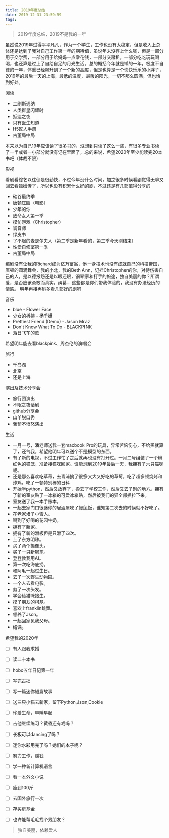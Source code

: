 ```yaml
---
title: 2019年度总结
date: 2019-12-31 23:59:59
tags:
---
```


> 2019年度总结，2019不是我的一年

虽然说2019年过得平平凡凡，作为一个学生，工作也没有太稳定，但是收入上总体还是达到了我对自己工作第一年的期待值，虽说年末没存上什么钱，但是一部分用于交学费，一部分用于给妈妈一点零花钱，一部分交房租，一部分吃吃玩玩喝喝，也还算是过上了自给自足的月光生活，总的概括今年就是懒的一年，极度不自律的一年，体重已经飙升到了一个新的高度，但是也算是一个快快乐乐的小胖子，2019年的最后一天的上海，最低的温度，最暖的阳光，一切不那么圆满，但也恰到好处。

阅读

- 二刷斯通纳
- 人类群星闪耀时
- 抵达之夜
- 只有医生知道
- H5匠人手册
- 古董局中局

本来以为自己19年应该读了很多书的，没想到只读了这么一些，有很多专业书读了一半或者一小部分就没有记在里面了，总的来说，希望2020年至少能读完20本书吧（体裁不限）

影视

看剧看综艺以往倒是很勤快，不过今年没什么时间，加之很多时候看剧觉得无聊又回去看甄嬛传了，所以也没有积累什么好的剧，不过还是有几部值得分享的

- 硅谷最终季
- 唐顿庄园（电影）
- 少年的你
- 致命女人第一季
- 模仿游戏（Christopher）
- 调音师
- 绿皮书
- 了不起的麦瑟尔夫人（第二季是新年看的，第三季今天刚结束）
- 性爱自修室第一季
- 古董局中局

编剧没有让我的Richard成为亿万富翁，他一身技术也没有成就自己的科技帝国，唐顿的圆满舞会，我的小北，我的Beth Ann，记挂Christopher的你，对待伤害自己的人，是以德报怨还是以眼还眼，钢琴家和打手的旅途，独自美丽的你？所谓爱，是否应该勇敢而真实，纠葛... 这些都是你们带我体验的，我没有办法经历的情感。
明年再接再厉多看几部好的剧吧

音乐

- blue - Flower Face
- 少女的祈祷 - 杨千嬅
- Prettiest Friend (Demo) - Jason Mraz
- Don't Know What To Do - BLACKPINK
- 落日飞车的歌

希望明年能去看blackpink、周杰伦的演唱会

旅行
- 千岛湖
- 北京
- 还是上海

演出及技术分享会
- 旅行团演出
- 不眠之夜话剧
- github分享会
- 山羊脱口秀
- 葡萄不愤怒演出


生活

- 一月一号，潘老师送我一套macbook Pro的玩具，异常苦恼伤心，不给买就算了，还气我，希望他明年可以送个不是模型的东西。
- 有了新的电视，不过工作忙了之后就再也没有打开过。一月二号组装了一个粉红色的猫笼，准备接猫咪回家。谁能想到2019年最后一天，我拥有了六只猫咪呢。
- 还是那么喜欢吃草莓，去青浦摘了很多又大又好吃的草莓，吃了超多顿烧烤和炸鸡。吃了一顿特别棒的日料
- 开始学python，然后又放弃了，搬去了学校工作，然后又去了别的地方。拥有了新的室友贴了一冰箱的可爱冰箱贴，然后被我们的猫全部扒拉下来。
- 室友送了我一本手账本。
- 一起去家门口很迷你的居酒屋吃了鳗鱼饭，谁知第二次去的时候就不好吃了。
- 在老家堵了小雪人。
- 喝到了好喝的花园牛奶。
- 拥有了新家。
- 拥有了新的滑板但是只滑了四次。
- 上了东方明珠。
- 买了两个摄像头。
- 买了一只新钢笔。
- 登登教我用AI。
- 第一次吃海底捞。
- 和阿毛一起过生日。
- 去了一次野生动物园。
- 一个人去看电影。
- 剪了一次头发。
- 学会给猫咪接生。
- 摸了朋友的柯基。
- 喜欢上franklin跳舞。
- 领养了Json。
- 一起回家见我父母。
- 结课。

希望我的2020年

* [ ] 有人跟我求婚
* [ ] 读二十本书
* [ ] hobo五年日记第一年
* [ ] 写完古拙
* [ ] 写一篇迷你短篇故事
* [ ] 送三只小猫去新家，留下Python,Json,Cookie
* [ ] 珍爱生命，早睡早起
* [ ] 吉他继续练习？黄昏还有戏吗？
* [ ] 长板可以dancing了吗？
* [ ] 迷你水彩用完了吗？她们的本子呢？
* [ ] 努力工作，赚钱
* [ ] 学一种新计算机语言
* [ ] 看一本外文小说
* [ ] 瘦到100斤
* [ ] 去国外旅行一次
* [ ] 存买房基金
* [ ] 也许能帮毛毛找个男朋友？


> 独自美丽，依赖爱人